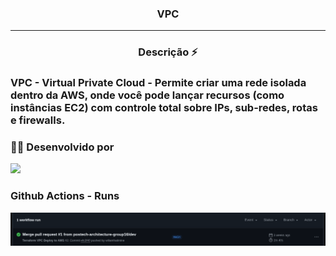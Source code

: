 <h3 align="center">VPC</h3>
<hr>

<h3 align="center">Descrição ⚡</h3>

<h3>VPC - Virtual Private Cloud - Permite criar uma rede isolada dentro da AWS, onde você pode lançar recursos (como instâncias EC2) com controle total sobre IPs, sub-redes, rotas e firewalls. <h3>

### 👨‍💼 Desenvolvido por

![](https://img.shields.io/badge/RM358148-Wiliam%20Hatimine-blue)

### Github Actions - Runs

![VPC](./assets/vpc_runs.png)

